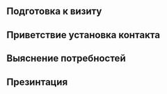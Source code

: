 ## Подготовка к визиту ##

## Приветствие установка контакта ##

## Выяснение потребностей ##

## Презинтация ##
